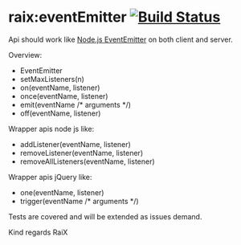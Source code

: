 raix:eventEmitter [![Build Status](https://travis-ci.org/raix/Meteor-EventEmitter.svg)](https://travis-ci.org/raix/Meteor-EventEmitter)
============

Api should work like [Node.js EventEmitter](http://nodejs.org/api/events.html) on both client and server.

Overview:
* EventEmitter
* setMaxListeners(n)
* on(eventName, listener)
* once(eventName, listener)
* emit(eventName /* arguments */)
* off(eventName, listener)

Wrapper apis node js like:
* addListener(eventName, listener)
* removeListener(eventName, listener)
* removeAllListeners(eventName, listener)

Wrapper apis jQuery like:
* one(eventName, listener)
* trigger(eventName /* arguments */)

Tests are covered and will be extended as issues demand.

Kind regards RaiX